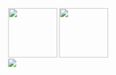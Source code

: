 <div>
  <img height=100cm src="https://github-readme-stats.vercel.app/api?username=jharede22&theme=tokyonight&show_icons=true"/>
  <img height=100cm src="https://github-readme-stats.vercel.app/api/top-langs/?username=jharede22&theme=tokyonight&show_icons=true""/>
</div>
<div>
  <img href="https://discord.com/users/209356876972818433/" src="https://img.shields.io/badge/Discord-7289DA?style=for-the-badge&logo=discord&logoColor=white"/>                                                                                                                                  
</div>                                                                                                                              
